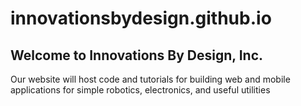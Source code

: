# innovationsbydesign.github.io
## Welcome to Innovations By Design, Inc.  

Our website will host code and tutorials for building web and mobile applications for simple robotics, electronics, and useful utilities
